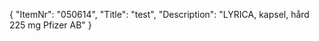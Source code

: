 {
  "ItemNr": "050614",
  "Title": "test",
  "Description": "LYRICA, kapsel, hård 225 mg Pfizer AB"
}